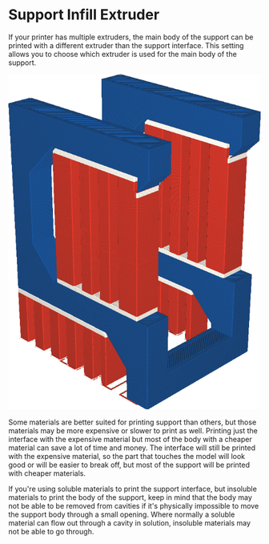 Support Infill Extruder
====
If your printer has multiple extruders, the main body of the support can be printed with a different extruder than the support interface. This setting allows you to choose which extruder is used for the main body of the support.

![The body of the support is printed in red, but the interface in white](images/support_infill_extruder_nr.png)

Some materials are better suited for printing support than others, but those materials may be more expensive or slower to print as well. Printing just the interface with the expensive material but most of the body with a cheaper material can save a lot of time and money. The interface will still be printed with the expensive material, so the part that touches the model will look good or will be easier to break off, but most of the support will be printed with cheaper materials.

If you're using soluble materials to print the support interface, but insoluble materials to print the body of the support, keep in mind that the body may not be able to be removed from cavities if it's physically impossible to move the support body through a small opening. Where normally a soluble material can flow out through a cavity in solution, insoluble materials may not be able to go through.